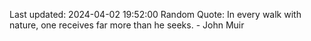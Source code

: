 Last updated: 2024-04-02 19:52:00
Random Quote: In every walk with nature, one receives far more than he seeks. - John Muir